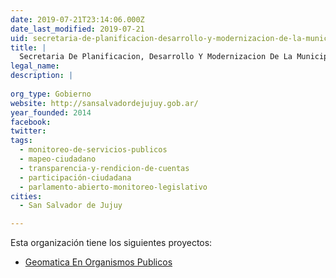 ```yaml
---
date: 2019-07-21T23:14:06.000Z
date_last_modified: 2019-07-21
uid: secretaria-de-planificacion-desarrollo-y-modernizacion-de-la-municipalidad-de-san-salvador-de-jujuy
title: |
  Secretaria De Planificacion, Desarrollo Y Modernizacion De La Municipalidad De San Salvador De Jujuy
legal_name: 
description: |
  
org_type: Gobierno
website: http://sansalvadordejujuy.gob.ar/
year_founded: 2014
facebook: 
twitter: 
tags:
  - monitoreo-de-servicios-publicos
  - mapeo-ciudadano
  - transparencia-y-rendicion-de-cuentas
  - participación-ciudadana
  - parlamento-abierto-monitoreo-legislativo
cities: 
  - San Salvador de Jujuy

---
```


Esta organización tiene los siguientes proyectos:

- [Geomatica En Organismos Publicos](/proyectos/geomatica-en-organismos-publicos)
